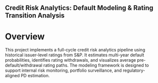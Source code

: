 ## Credit Risk Analytics: Default Modeling & Rating Transition Analysis
# Overview
This project implements a full-cycle credit risk analytics pipeline using historical issuer-level ratings from S&P. It estimates multi-year default probabilities, identifies rating withdrawals, and visualizes average pre-default/withdrawal rating paths. The modeling framework is designed to support internal risk monitoring, portfolio surveillance, and regulatory-aligned PD estimation.
